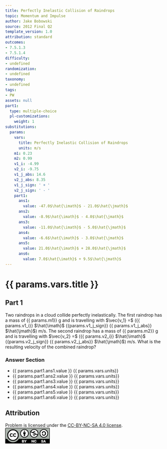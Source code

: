 ```yaml
---
title: Perfectly Inelastic Collision of Raindrops
topic: Momentum and Impulse
author: Jake Bobowski
source: 2012 Final Q2
template_version: 1.0
attribution: standard
outcomes:
- 7.5.1.3
- 7.5.1.4
difficulty:
- undefined
randomization:
- undefined
taxonomy:
- undefined
tags:
- PW
assets: null
part1:
  type: multiple-choice
  pl-customizations:
    weight: 1
substitutions:
  params:
    vars:
      title: Perfectly Inelastic Collision of Raindrops
      units: m/s
    m1: 0.23
    m2: 0.99
    v1_i: -4.99
    v2_i: -9.75
    v1_j_abs: 14.6
    v2_j_abs: 8.35
    v1_j_sign: ' + '
    v2_j_sign: ' - '
    part1:
      ans1:
        value: -47.0$\hat{\imath}$ - 21.0$\hat{\jmath}$
      ans2:
        value: -8.9$\hat{\imath}$ - 4.0$\hat{\jmath}$
      ans3:
        value: -11.0$\hat{\imath}$ - 5.0$\hat{\jmath}$
      ans4:
        value: -6.6$\hat{\imath}$ - 3.0$\hat{\jmath}$
      ans5:
        value: 21.0$\hat{\imath}$ + 28.0$\hat{\jmath}$
      ans6:
        value: 7.0$\hat{\imath}$ + 9.5$\hat{\jmath}$
---
```

# {{ params.vars.title }}
## Part 1

Two raindrops in a cloud collide perfectly inelastically. The first raindrop has a mass of {{ params.m1}} g and is travelling with $\vec{v_1} =$ ({{ params.v1_i}} $\hat{\imath}$ {{params.v1_j_sign}} {{ params.v1_j_abs}} $\hat{\jmath}$) m/s. The second raindrop has a mass of {{ params.m2}} g and is travelling with $\vec{v_2} =$ ({{ params.v2_i}} $\hat{\imath}$ {{params.v2_j_sign}} {{ params.v2_j_abs}} $\hat{\jmath}$) m/s. What is the resulting velocity of the combined raindrop?

### Answer Section

- {{ params.part1.ans1.value }} {{ params.vars.units}}
- {{ params.part1.ans2.value }} {{ params.vars.units}}
- {{ params.part1.ans3.value }} {{ params.vars.units}}
- {{ params.part1.ans4.value }} {{ params.vars.units}}
- {{ params.part1.ans5.value }} {{ params.vars.units}}
- {{ params.part1.ans6.value }} {{ params.vars.units}}

## Attribution

Problem is licensed under the [CC-BY-NC-SA 4.0 license](https://creativecommons.org/licenses/by-nc-sa/4.0/).<br> ![The Creative Commons 4.0 license requiring attribution-BY, non-commercial-NC, and share-alike-SA license.](https://raw.githubusercontent.com/firasm/bits/master/by-nc-sa.png)